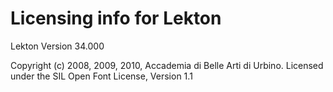 # Licensing info for Lekton

Lekton
Version 34.000

Copyright (c) 2008, 2009, 2010, Accademia di Belle Arti di Urbino. Licensed under the SIL Open Font License, Version 1.1


